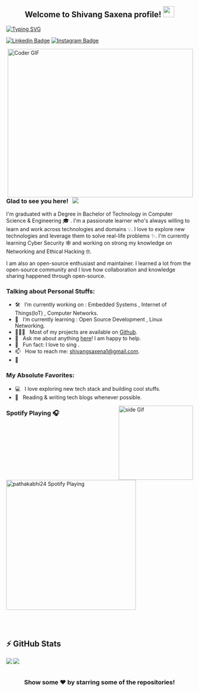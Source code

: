 <h2 align="center">
  Welcome to Shivang Saxena profile!
  <img src="https://media.giphy.com/media/hvRJCLFzcasrR4ia7z/giphy.gif" width="30">
</h2>

[![Typing SVG](https://readme-typing-svg.herokuapp.com?font=Cooper+Black&color=18BEF7&size=30&center=true&vCenter=true&width=1000&height=30&lines=Hi+%F0%9F%91%8B;I'm+a+Computer+Engineer%F0%9F%92%BB;I'm+Cyber+Security+Enthusiast;Have+Knowledge+of+Ethical+Hacking;Always+try+to+learn+new+things)](https://git.io/typing-svg)

[![Linkedin Badge](https://img.shields.io/badge/LinkedIn-0077B5?style=for-the-badge&logo=linkedin&logoColor=white)](https://www.linkedin.com/in/shivlink/)
[![Instagram Badge](https://img.shields.io/badge/Instagram-E4405F?style=for-the-badge&logo=instagram&logoColor=white)](https://www.instagram.com/shivang__saxena/)

<img align="right" src="https://github.com/ankitwarbhe/ankitwarbhe/blob/master/developer.gif" alt="Coder GIF" width="500" height="400">


### Glad to see you here! &nbsp; ![](https://visitor-badge.glitch.me/badge?page_id=pathakabhi24&style=flat-square&color=0088cc)

I'm graduated with a Degree in Bachelor of Technology in Computer Science & Engineering 🎓 . I'm a passionate learner who's always willing to learn and work across technologies and domains 💡. I love to explore new technologies and leverage them to solve real-life problems ✨. I'm currently learning Cyber Security 🕸️ and working on strong my knowledge on Networking and Ethical Hacking 🤓.

I am also an open-source enthusiast and maintainer. I learned a lot from the open-source community and I love how collaboration and knowledge sharing happened through open-source.




### Talking about Personal Stuffs:

- 🛠 &nbsp; I’m currently working on  : Embedded Systems , Internet of Things(IoT) , Computer Networks.
- 🚀 &nbsp; I’m currently learning  : Open Source Development , Linux Networking.
- 👨🏻‍💻 &nbsp; Most of my projects are available on [Github](https://github.com/shivlink).
- 💬 &nbsp; Ask me about anything [here](https://www.instagram.com/shivang__saxena/)! I am happy to help.
- 👾 &nbsp; Fun fact: I love to sing . 
- 📫 &nbsp; How to reach me: shivangsaxena1@gmail.com.
- 📝 <!-- &nbsp; Checkout my [Resume](https://drive.google.com/file/d/1Y1NCrkgI-G2s_0_XcVfrcwwZN4vT5ql2/view?usp=sharing). -->

### My Absolute Favorites:

- 💻 &nbsp; I love exploring new tech stack and building cool stuffs.
- 📰 &nbsp; Reading & writing tech blogs whenever possible.

<a href="https://ko-fi.com/sciencepal"> <img src="https://media3.giphy.com/media/ZEB6yFbLnhyQf7g3hn/giphy.gif" alt="side Gif" align="right" width="200" height="auto"/> </a>

### Spotify Playing 🎧

[<img src="https://now-playing-codestackr.vercel.app/api/spotify-playing" alt="pathakabhi24 Spotify Playing" width="350" />](https://open.spotify.com/playlist/33LihGwrgStDBsaj9Z8Wxh)

<br />
<br />

## ⚡ GitHub Stats

<img align="left" src="https://github-readme-stats.vercel.app/api?username=shivlink&show_icons=true&count_private=true&theme=gruvbox" />
<img src="https://github-readme-stats.vercel.app/api/top-langs/?username=shivlink&layout=compact&count_private=true&theme=gruvbox" />



#

<div align="center">

### Show some ❤️ by starring some of the repositories!

</div>


